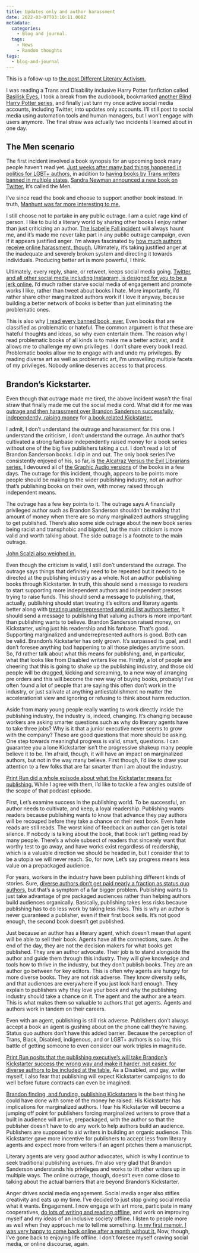 ```yaml
---
title: Updates only and author harassment
date: 2022-03-07T03:10:11.000Z
metadata:
  categories:
    - Blog and journal.
  tags:
    - News
    - Random thoughts
tags:
  - blog-and-journal
---
```


This is a follow-up to [the post Different Literary Activism.](https://robertkingett.com/2021/10/11/different-literary-activism/)

I was reading a Trans and Disability inclusive Harry Potter fanfiction called [Basilisk Eyes.](https://archiveofourown.org/works/16269131) I took a break from the audiobook, bookmarked [another Blind Harry Potter series,](https://archiveofourown.org/series/1591198) and finally just turn my once active social media accounts, including Twitter, into updates only accounts. I’ll still post to social media using automation tools and human managers, but I won’t engage with users anymore. The final straw was actually two incidents I learned about in one day.

## The Men scenario

The first incident involved a book synopsis for an upcoming book many people haven’t read yet. [Just weeks after many bad things happened in politics for LGBT+ authors,](https://www.myfloridahouse.gov/Sections/Bills/billsdetail.aspx?BillId=76545) in addition to [having books by Trans writers banned in multiple states,](https://www.washingtonpost.com/opinions/2021/10/29/schools-are-banning-my-book-queer-kids-need-queer-stories/) [Sandra Newman announced a new book on Twitter.](https://twitter.com/sannewman/status/1500177352420175874) It’s called the Men.

I’ve since read the book and choose to support another book instead. In truth, [Manhunt was far more interesting to me.](https://us.macmillan.com/books/9781250794642/manhunt)

I still choose not to partake in any public outrage. I am a quiet rage kind of person. I like to build a literary world by sharing other books I enjoy rather than just criticizing an author. [The Isabelle Fall incident](https://robertkingett.com/2020/09/25/on-the-attack-helicopter-story-by-isabel-fall/) will always haunt me, and it’s made me never take part in any public outrage campaign, even if it appears justified anger. I’m always fascinated by [how much authors receive online harassment, though.](https://www.kacencallender.com/post/wip-social-media-and-mental-health) Ultimately, it’s taking justified anger at the inadequate and severely broken system and directing it towards individuals. Producing better art is more powerful, I think.

Ultimately, every reply, share, or retweet, keeps social media going. [Twitter, and all other social media including Instagram, is designed for you to be a jerk online.](https://www.wired.com/story/social-media-harassment-platforms/) I’d much rather starve social media of engagement and promote works I like, rather than tweet about books I hate. More importantly, I’d rather share other marginalized authors work if I love it anyway, because building a better network of books is better than just eliminating the problematic ones.

This is also why [I read every banned book, ever.](https://bannedbooks.library.cmu.edu/directory-of-books/) Even books that are classified as problematic or hateful. The common argument is that these are hateful thoughts and ideas, so why even entertain them. The reason why I read problematic books of all kinds is to make me a better activist, and it allows me to challenge my own privileges. I don’t share every book I read. Problematic books allow me to engage with and undo my privileges. By reading diverse art as well as problematic art, I’m unravelling multiple facets of my privileges. Nobody online deserves access to that process.

## Brandon’s Kickstarter.

Even though that outrage made me tired, the above incident wasn’t the final straw that finally made me cut the social media cord. What did it for me was [outrage and then harassment over Brandon Sanderson successfully, independently, raising money](https://slate.com/culture/2022/03/brandon-sanderson-kickstarter-criticism-why-writers-are-upset-about-his-record-setting-campaign.html) for [a book related Kickstarter.](https://www.kickstarter.com/projects/dragonsteel/surprise-four-secret-novels-by-brandon-sanderson?ref=ap1c6r)

I admit, I don’t understand the outrage and harassment for this one. I understand the criticism, I don’t understand the outrage. An author that’s cultivated a strong fanbase independently raised money for a book series without one of the big five publishers taking a cut. I don’t read a lot of Brandon Sanderson books. I dip in and out. The only book series I’ve consistently enjoyed of his, so far, is [the Alcatraz Versus the Evil Librarians series.](https://www.brandonsanderson.com/alcatraz-vs-the-evil-librarians-series/) I devoured all of [the Graphic Audio versions](https://www.graphicaudio.net/alcatraz-series-set.html) of the books in a few days. The outrage for this incident, though, appears to be points more people should be making to the wider publishing industry, not an author that’s publishing books on their own, with money raised through independent means.

The outrage has a few key points to it. The outrage says A financially privileged author such as Brandon Sanderson shouldn’t be making that amount of money when there are so many marginalized authors struggling to get published. There’s also some side outrage about the new book series being racist and transphobic and bigoted, but the main criticism is more valid and worth talking about. The side outrage is a footnote to the main outrage.

[John Scalzi also weighed in.](https://whatever.scalzi.com/2022/03/01/very-quick-thoughts-on-brandon-sandersons-mega-kickstarter/#comment-909107)

Even though the criticism is valid, I still don’t understand the outrage. The outrage says things that definitely need to be repeated but it needs to be directed at the publishing industry as a whole. Not an author publishing books through Kickstarter. In truth, this should send a message to readers to start supporting more independent authors and independent presses trying to raise funds. This should send a message to publishing, that, actually, publishing should start treating it’s editors and literary agents better along with [treating underrepresented and mid list authors better.](https://docs.google.com/spreadsheets/d/1Xsx6rKJtafa8f_prlYYD3zRxaXYVDaPXbasvt_iA2vA/htmlview?pru=AAABcrmKYhg*ATaByrm8IcfLO57THcAKFA#gid=1798364047) It should send a message to publishing that valuing authors is more important than publishing wants to believe. Brandon Sanderson raised money, on Kickstarter, using just his readership and his fanbase. That’s good. Supporting marginalized and underrepresented authors is good. Both can be valid. Brandon’s Kickstarter has only grown. It’s surpassed its goal, and I don’t foresee anything bad happening to all those pledges anytime soon. So, I’d rather talk about what this means for publishing, and, in particular, what that looks like from Disabled writers like me. Firstly, a lot of people are cheering that this is going to shake up the publishing industry, and those old people will be dragged, kicking and screaming, to a new way of arranging pre orders and this will become the new way of buying books, probably! I’ve often found a lot of people that are saying this often don’t work in the industry, or just salivate at anything antiestablishment no matter the accelerationist view and ignoring or refusing to think about harm reduction.

Aside from many young people really wanting to work directly inside the publishing industry, the industry is, indeed, changing. It’s changing because workers are asking smarter questions such as why do literary agents have to take three jobs? Why is it that a junior executive never seems to grow with the company? These are good questions that more should be asking. One step towards meaningful progress is valid, smart, questions. I can guarantee you a lone Kickstarter isn’t the progressive shakeup many people believe it to be. I’m afraid, though, it will have an impact on marginalized authors, but not in the way many believe. First though, I’d like to draw your attention to a few folks that are far smarter than I am about the industry.

[Print Run did a whole episode about what the Kickstarter means for publishing.](https://soundcloud.com/printrunpodcast/episode-148all-the-wrong-lessons) While I agree with them, I’d like to tackle a few angles outside of the scope of that podcast episode.

First, Let’s examine success in the publishing world. To be successful, an author needs to cultivate, and keep, a loyal readership. Publishing wants readers because publishing wants to know that advance they pay authors will be recouped before they take a chance on their next book. Even hate reads are still reads. The worst kind of feedback an author can get is total silence. If nobody is talking about the book, that book isn’t getting read by many people. There’s a whole subsect of readers that sincerely want that worthy test to go away, and have works exist regardless of readership, which is a valuable direction we should be headed in, but I consider that to be a utopia we will never reach. So, for now, Let’s say progress means less value on a prepackaged audience.

For years, workers in the industry have been publishing different kinds of stories. Sure, [diverse authors don’t get paid nearly a fraction as status quo authors,](https://docs.google.com/spreadsheets/d/1Xsx6rKJtafa8f_prlYYD3zRxaXYVDaPXbasvt_iA2vA/htmlview?pru=AAABcrmKYhg*ATaByrm8IcfLO57THcAKFA#gid=1798364047) but that’s a symptom of a far bigger problem. Publishing wants to just take advantage of pre packaged audiences rather than helping authors build audiences organically. Basically, publishing takes less risks because publishing has to do less work by taking less risks. This is why an author is never guaranteed a publisher, even if their first book sells. It’s not good enough, the second book doesn’t get published.

Just because an author has a literary agent, which doesn’t mean that agent will be able to sell their book. Agents have all the connections, sure. At the end of the day, they are not the decision makers for what books get published. They are an author advocate. Their job is to stand alongside the author and guide them through this industry. They will give knowledge and tools how to thrive in the industry, but they don’t publish books. They are an author go between for key editors. This is often why agents are hungry for more diverse books. They are not risk adverse. They know diversity sells, and that audiences are everywhere if you just look hard enough. They explain to publishers why they love your book and why the publishing industry should take a chance on it. The agent and the author are a team. This is what makes them so valuable to authors that get agents. Agents and authors work in tandem on their careers.

Even with an agent, publishing is still risk adverse. Publishers don’t always accept a book an agent is gushing about on the phone call they’re having. Status quo authors don’t have this added barrier. Because the perception of Trans, Black, Disabled, indigenous, and or LGBT+ authors is so low, this battle of getting someone to even consider our work triples in magnitude.

[Print Run posits that the publishing executive’s will take Brandon’s Kickstarter success the wrong way and make it harder, not easier, for diverse authors to be included at the table.](https://soundcloud.com/printrunpodcast/episode-148all-the-wrong-lessons) As a Disabled, and gay, writer myself, I also fear that publishing will expect Kickstarter campaigns to do well before future contracts can even be imagined.

[Brandon finding, and funding, publishing Kickstarters](https://www.youtube.com/watch?v=TVdZ018gsRw) is the best thing he could have done with some of the money he raised. His Kickstarter has implications for marginalized authors. I fear his Kickstarter will become a jumping off point for publishers forcing marginalized writers to prove that a built in audience will arrive, prepackaged, with the author so that the publisher doesn’t have to do any work to help authors build an audience. Publishers are supposed to aid writers in building an organic audience. This Kickstarter gave more incentive for publishers to accept less from literary agents and expect more from writers if an agent pitches them a manuscript.

Literary agents are very good author advocates, which is why I continue to seek traditional publishing avenues. I’m also very glad that Brandon Sanderson understands his privileges and works to lift other writers up in multiple ways. The online outrage, though, doesn’t even come close to talking about the actual barriers that are beyond Brandon’s Kickstarter.

Anger drives social media engagement. Social media anger also stifles creativity and eats up my time. I’ve decided to just stop giving social media what it wants. Engagement. I now engage with art more, participate in many cooperatives, [do lots of writing and reading offline,](https://robertkingett.com/progress/) and work on improving myself and my ideas of an inclusive society offline. I listen to people more as well when they approach me to tell me something. [In my first memoir, I was very happy to come back online after a month without it.](https://robertkingett.com/2017/04/07/off-the-grid-living-blind-without-the-internet/) Now, though, I’ve gone back to enjoying life offline. I don’t foresee myself craving social media, or online discourse, again.
